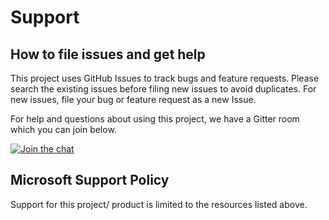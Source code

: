 # Support

## How to file issues and get help

This project uses GitHub Issues to track bugs and feature requests.
Please search the existing issues before filing new issues to avoid duplicates.
For new issues, file your bug or feature request as a new Issue.

For help and questions about using this project, we have a Gitter room which you can join below.

[![Join the chat][chat-badge]][chat]

## Microsoft Support Policy

Support for this project/ product is limited to the resources listed above.

[chat]: https://gitter.im/PSRule/PSRule.Rules.CAF?utm_source=badge&utm_medium=badge&utm_campaign=pr-badge&utm_content=badge
[chat-badge]: https://img.shields.io/static/v1.svg?label=chat&message=on%20gitter&color=informational&logo=gitter
